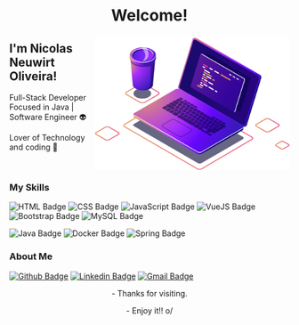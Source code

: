 <h1 align="center">Welcome!</h1><img align="right" src="https://github.com/Rubenscode/Rubenscode/blob/main/img/computer.png" width="350"/>

## I'm Nicolas Neuwirt Oliveira!
Full-Stack Developer Focused in Java | Software Engineer :alien:

Lover of Technology and coding  :purple_heart:

<br>

### My Skills
![HTML Badge](https://img.shields.io/badge/HTML5%20-%23E34F26.svg?&style=plastic&logo=html5&logoColor=white)
![CSS Badge](https://img.shields.io/badge/CSS3%20-%231572B6.svg?&style=plastic&logo=css3&logoColor=white)
![JavaScript Badge](https://img.shields.io/badge/JavaScript-yellow.svg?&style=plastic&logo=javascript&logoColor=white)
![VueJS Badge](https://img.shields.io/badge/Vue.js-35495E?&style=plastic&logo=bootstrap&logoColor=white)
![Bootstrap Badge](https://img.shields.io/badge/Bootstrap%20-%23563D7C.svg?&style=plastic&logo=bootstrap&logoColor=white)
![MySQL Badge](https://img.shields.io/badge/MySQL-00000F?&style=plastic&logo=bootstrap&logoColor=white)

![Java Badge](https://img.shields.io/badge/Java-%23ED8B00.svg?&style=plastic&logo=java&logoColor=white?logoWidth=40)
![Docker Badge](https://img.shields.io/badge/Docker-0FAAFF.svg?&style=plastic&logo=docker&logoColor=white)
![Spring Badge](https://img.shields.io/badge/Spring%20-%236DB33F.svg?&style=plastic&logo=spring&logoColor=white)

### About Me 

[![Github Badge](https://img.shields.io/badge/-Github-000?style=flat-square&logo=Github&logoColor=white&link=https://github.com/Niiicks)](https://github.com/Niiicks)
[![Linkedin Badge](https://img.shields.io/badge/-LinkedIn-blue?style=flat-square&logo=Linkedin&logoColor=white&link=https://www.linkedin.com/in/nicolas-neuwirt/)](https://www.linkedin.com/in/nicolas-neuwirt/)
[![Gmail Badge](https://img.shields.io/badge/-Gmail-c14438?style=flat-square&logo=Gmail&logoColor=white&link=mailto:neuwirt13@gmail.com)](mailto:neuwirt13@gmail.com)<br>




<p align="center">- Thanks for visiting.</p>
<p align="center">- Enjoy it!! o/</p>
<!--
**Niiicks/Niiicks** is a ✨ _special_ ✨ repository because its `README.md` (this file) appears on your GitHub profile.

Here are some ideas to get you started:

- 🔭 I’m currently working on ...
- 🌱 I’m currently learning ...
- 👯 I’m looking to collaborate on ...
- 🤔 I’m looking for help with ...
- 💬 Ask me about ...
- 📫 How to reach me: ...
- 😄 Pronouns: ...
- ⚡ Fun fact: ...
-->


